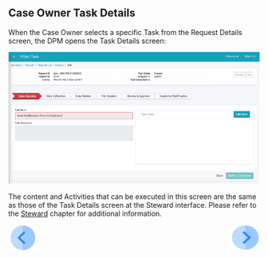 ## Case Owner Task Details

When the Case Owner selects a specific Task from the Request Details screen, the DPM opens the Task Details screen:

 ![image](/articles/DPM/images/Figure_49_Case_Owner_Task_Details.png)

The content and Activities that can be executed in this screen are the same as those of the Task Details screen at the Steward interface. Please refer to the [Steward](/articles/DPM/05_Steward_User_Interface/README.md) chapter for additional information.

[![Previous](/articles/DPM/images/Previous.png)](/articles/DPM/06_Case_Owner_User_Interface/04_Case_Owner_User_Interface_Details.md)[<img align="right" width="60" height="54" src="/articles/DPM/images/Next.png">](/articles/DPM/06_Case_Owner_User_Interface/README.md)

